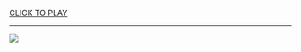 
<a href="https://premium76.site?title=unblocked_games_pixel_shooter&ref=13M">CLICK TO PLAY</a></h3>
<hr>

<a href="https://premium76.site?title=unblocked_games_pixel_shooter&ref=13M"><img src="https://clearcache.store/games.png"></a>


